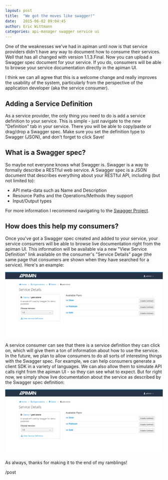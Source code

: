 ```yaml
---
layout: post
title:  "We got the moves like swagger!"
date:   2015-06-02 09:04:45
author: Eric Wittmann
categories: api-manager swagger service ui
---
```

One of the weaknesses we've had in apiman until now is that service providers didn't have
any way to document how to consume their services.  Well that has all changed with version
1.1.3.Final.  Now you can upload a Swagger spec document for your service.  If you do, 
consumers will be able to browse your service documentation directly in the apiman UI.

I think we can all agree that this is a welcome change and really improves the usability
of the system, particularly from the perspective of the application developer (aka the
service consumer).

<!--more-->

## Adding a Service Definition
As a service provider, the only thing you need to do is add a service definition to your
service.  This is simple - just navigate to the new "Definition" tab in your service.
There you will be able to copy/paste or drag/drop a Swagger spec.  Make sure you set the
definition type to Swagger (JSON), and don't forget to click Save!

## What is a Swagger spec?
So maybe not everyone knows what Swagger is.  Swagger is a way to formally describe a
RESTful web service.  A Swagger spec is a JSON document that describes everything
about your RESTful API, including (but not limited to):

* API meta-data such as Name and Description
* Resource Paths and the Operations/Methods they support
* Input/Output types

For more information I recommend navigating to the [Swagger Project](http://swagger.io/).

## How does this help my consumers?
Once you've got a Swagger spec created and added to your service, your service 
consumers will be able to browse live documentation right from the apiman UI.  This
information will be available via a new "View Service Definition" link available on
the consumer's "Service Details" page (the same page that consumers are shown when 
they have searched for a service).  Here's an example:

![Service Details](/blog/images/2015-06-02/service-details.png)

A service consumer can see that there is a service definition they can click on, which
will give them a ton of information about how to use the service.  In the future, we
plan to allow consumers to do all sorts of interesting things with the Swagger spec.
For example, we can help consumers generate a client SDK in a variety of languages.
We can also allow them to simulate API calls right from the apiman UI - so they can
see what to expect.  But for right now, we simply show live documentation about the
service as described by the Swagger spec definition:


![Service Definition](/blog/images/2015-06-02/service-def.png)


As always, thanks for making it to the end of my ramblings!

/post
